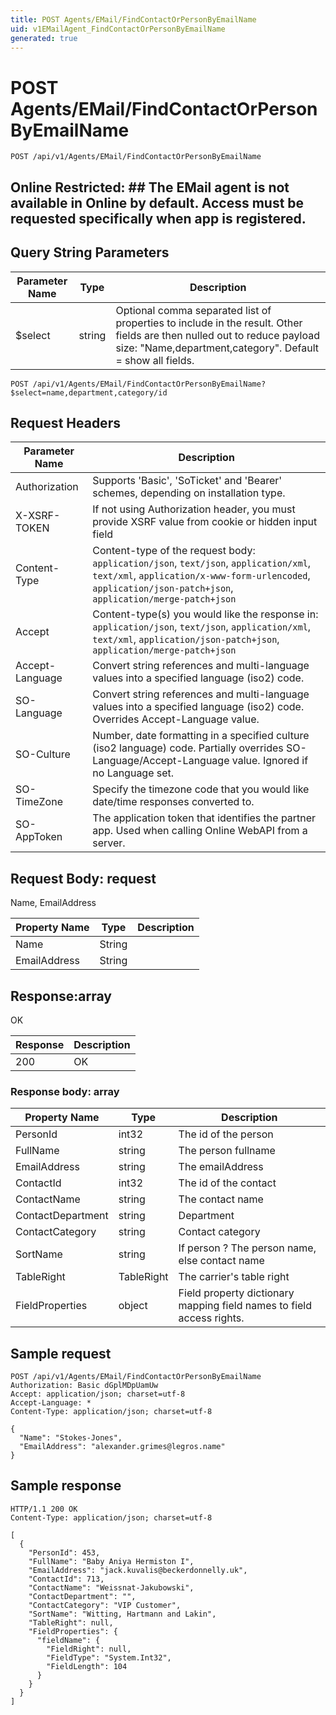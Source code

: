 ```yaml
---
title: POST Agents/EMail/FindContactOrPersonByEmailName
uid: v1EMailAgent_FindContactOrPersonByEmailName
generated: true
---
```


# POST Agents/EMail/FindContactOrPersonByEmailName

```http
POST /api/v1/Agents/EMail/FindContactOrPersonByEmailName
```

<para />


## Online Restricted: ## The EMail agent is not available in Online by default. Access must be requested specifically when app is registered.






## Query String Parameters

| Parameter Name | Type |  Description |
|----------------|------|--------------|
| $select | string |  Optional comma separated list of properties to include in the result. Other fields are then nulled out to reduce payload size: "Name,department,category". Default = show all fields. |

```http
POST /api/v1/Agents/EMail/FindContactOrPersonByEmailName?$select=name,department,category/id
```


## Request Headers

| Parameter Name | Description |
|----------------|-------------|
| Authorization  | Supports 'Basic', 'SoTicket' and 'Bearer' schemes, depending on installation type. |
| X-XSRF-TOKEN   | If not using Authorization header, you must provide XSRF value from cookie or hidden input field |
| Content-Type | Content-type of the request body: `application/json`, `text/json`, `application/xml`, `text/xml`, `application/x-www-form-urlencoded`, `application/json-patch+json`, `application/merge-patch+json` |
| Accept         | Content-type(s) you would like the response in: `application/json`, `text/json`, `application/xml`, `text/xml`, `application/json-patch+json`, `application/merge-patch+json` |
| Accept-Language | Convert string references and multi-language values into a specified language (iso2) code. |
| SO-Language | Convert string references and multi-language values into a specified language (iso2) code. Overrides Accept-Language value. |
| SO-Culture | Number, date formatting in a specified culture (iso2 language) code. Partially overrides SO-Language/Accept-Language value. Ignored if no Language set. |
| SO-TimeZone | Specify the timezone code that you would like date/time responses converted to. |
| SO-AppToken | The application token that identifies the partner app. Used when calling Online WebAPI from a server. |

## Request Body: request 

Name, EmailAddress 

| Property Name | Type |  Description |
|----------------|------|--------------|
| Name | String |  |
| EmailAddress | String |  |

## Response:array

OK

| Response | Description |
|----------------|-------------|
| 200 | OK |

### Response body: array

| Property Name | Type |  Description |
|----------------|------|--------------|
| PersonId | int32 | The id of the person |
| FullName | string | The person fullname |
| EmailAddress | string | The emailAddress |
| ContactId | int32 | The id of the contact |
| ContactName | string | The contact name |
| ContactDepartment | string | Department |
| ContactCategory | string | Contact category |
| SortName | string | If person ? The person name, else contact name |
| TableRight | TableRight | The carrier's table right |
| FieldProperties | object | Field property dictionary mapping field names to field access rights. |

## Sample request

```http!
POST /api/v1/Agents/EMail/FindContactOrPersonByEmailName
Authorization: Basic dGplMDpUamUw
Accept: application/json; charset=utf-8
Accept-Language: *
Content-Type: application/json; charset=utf-8

{
  "Name": "Stokes-Jones",
  "EmailAddress": "alexander.grimes@legros.name"
}
```

## Sample response

```http_
HTTP/1.1 200 OK
Content-Type: application/json; charset=utf-8

[
  {
    "PersonId": 453,
    "FullName": "Baby Aniya Hermiston I",
    "EmailAddress": "jack.kuvalis@beckerdonnelly.uk",
    "ContactId": 713,
    "ContactName": "Weissnat-Jakubowski",
    "ContactDepartment": "",
    "ContactCategory": "VIP Customer",
    "SortName": "Witting, Hartmann and Lakin",
    "TableRight": null,
    "FieldProperties": {
      "fieldName": {
        "FieldRight": null,
        "FieldType": "System.Int32",
        "FieldLength": 104
      }
    }
  }
]
```